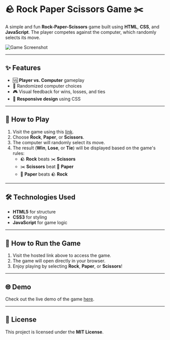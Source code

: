# 🪨 Rock Paper Scissors Game ✂️

A simple and fun **Rock-Paper-Scissors** game built using **HTML**, **CSS**, and **JavaScript**. The player competes against the computer, which randomly selects its move.

![Game Screenshot](link-to-screenshot-or-demo.gif) <!-- Add an image or GIF of your game here -->

---

## ✨ Features

- 🆚 **Player vs. Computer** gameplay
- 🎲 Randomized computer choices
- 🎮 Visual feedback for wins, losses, and ties
- 📱 **Responsive design** using CSS

---

## 🎯 How to Play

1. Visit the game using this [link](https://sakshar-devgon.github.io/Rock-Paper-Scissors/). <!-- Add your hosted link here -->
2. Choose **Rock**, **Paper**, or **Scissors**.
3. The computer will randomly select its move.
4. The result (**Win**, **Lose**, or **Tie**) will be displayed based on the game's rules:
   - 🪨 **Rock** beats ✂️ **Scissors**
   - ✂️ **Scissors** beat 📄 **Paper**
   - 📄 **Paper** beats 🪨 **Rock**

---

## 🛠️ Technologies Used

- **HTML5** for structure
- **CSS3** for styling
- **JavaScript** for game logic

---

## 🚀 How to Run the Game

1. Visit the hosted link above to access the game.
2. The game will open directly in your browser.
3. Enjoy playing by selecting **Rock**, **Paper**, or **Scissors**!

---

## 🌐 Demo

Check out the live demo of the game [here](https://sakshar-devgon.github.io/Rock-Paper-Scissors/). <!-- Add your hosted link here -->

---

## 📄 License

This project is licensed under the **MIT License**.
